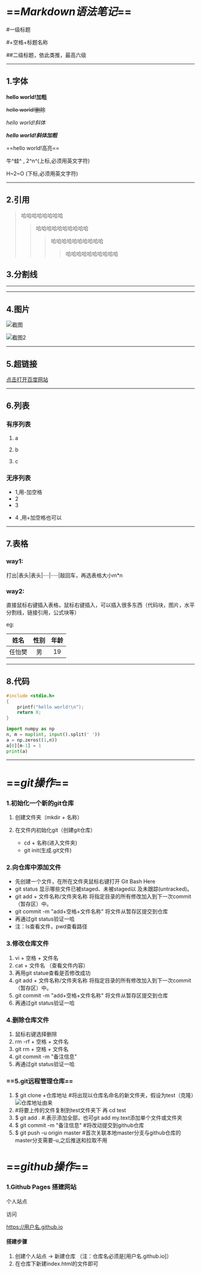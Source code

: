 # ==*Markdown语法笔记*==

#一级标题

#+空格+标题名称

##二级标题，依此类推，最高六级

--------

## 1.字体

**hello world!加粗**

~~hello world!删除~~

*hello world!斜体*

***hello world!斜体加粗***

==hello world!高亮==

牛^蛙^ , 2^n^(上标,必须用英文字符)

H~2~O (下标,必须用英文字符)

--------

## 2.引用

> 哈哈哈哈哈哈哈哈
> > 哈哈哈哈哈哈哈哈哈哈
> > >哈哈哈哈哈哈哈哈哈哈
> > >
> > >>哈哈哈哈哈哈哈哈哈哈

## 3.分割线

---

***

## 4.图片

![截图](E:\code\vscode\img\pic3.jpg)

![截图2](https://seopic.699pic.com/photo/50046/0542.jpg_wh1200.jpg)

----------

## 5.超链接

[点击打开百度网站](www.baidu.com)

-------

## 6.列表

### 有序列表

1. a

2. b

3. c

### 无序列表

- 1,用-加空格
- 2
- 3

+ 4 ,用+加空格也可以

----------

## 7.表格

### way1:

打出|表头|表头|····|·····|敲回车，再选表格大小m*n

### way2:

直接鼠标右键插入表格，鼠标右键插入，可以插入很多东西（代码块，图片，水平分割线，链接引用，公式块等）

eg:

|  姓名  | 性别 | 年龄 |
| :----: | :--: | :--: |
| 任怡樊 |  男  |  19  |

----------

## 8.代码

```c
#include <stdio.h>
{
    printf("hello world!\n");
	return 0;
}
```

~~~python
import numpy as np
n, m = map(int, input().split(' '))
a = np.zeros((1,n))
a[0][m-1] = 1
print(a)
~~~

--------

# ==*git操作*==

### 1.初始化一个新的git仓库

1. 创建文件夹（mkdir + 名称）

2. 在文件内初始化git（创建git仓库）
   - cd + 名称(进入文件夹)
   - git init(生成.git文件)

### 2.向仓库中添加文件

- 先创建一个文件，在所在文件夹鼠标右键打开 Git Bash Here
- git status 显示哪些⽂件已被staged、未被staged以
  及未跟踪(untracked)。
- git add + 文件名称/文件夹名称    将指定⽬录的所有修改加⼊到下⼀次commit（暂存区）中。
- git commit -m "add+空格+文件名称" 将文件从暂存区提交到仓库
- 再通过git status验证一哈
- 注：ls查看文件，pwd查看路径

### 3.修改仓库文件

1. vi + 空格 + 文件名
2. cat + 文件名 （查看文件内容）
3. 再用git statue查看是否修改成功
4. git add + 文件名称/文件夹名称    将指定⽬录的所有修改加⼊到下⼀次commit（暂存区）中。
5. git commit -m "add+空格+文件名称" 将文件从暂存区提交到仓库
6. 再通过git status验证一哈

### 4.删除仓库文件

1. 鼠标右键选择删除
2. rm -rf + 空格 + 文件名
3. git rm + 空格 + 文件名
4. git commit -m "备注信息"
5. 再通过git status验证一哈

### ==5.git远程管理仓库==

1. $ git clone +仓库地址  #将出现以仓库名命名的新文件夹，假设为test（克隆）![仓库地址由来](C:\Users\15599\AppData\Roaming\Typora\typora-user-images\image-20210518230236428.png)
2. #将要上传的文件复制到test文件夹下 再 cd test
3. $ git add . #.表示添加全部，也可git add my.text添加单个文件或文件夹
4. $ git commit -m "备注信息"  #将改动提交到github仓库
5. $ git push -u origin master   #首次关联本地master分支与github仓库的master分支需要-u,之后推送和拉取不用

# ==*github操作*==

### 1.Github Pages 搭建网站

个人站点

访问

https://用户名.github.io

#### 搭建步骤

1. 创建个人站点  ->   新建仓库 （注：仓库名必须是[用户名.github.io]）
2. 在仓库下新建index.html的文件即可

